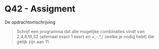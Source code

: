 Q42 - Assigment
===============

De opdrachtomschrijving
> Schrijf een programma dat alle mogelijke combinaties vindt van 2,4,8,16,32 (allemaal exact 1 keer) en +,-,*,/ (welke je nodig hebt) die gelijk zijn aan 11.